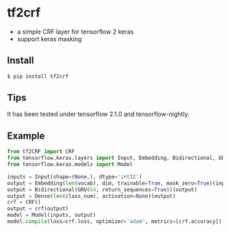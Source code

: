 # tf2crf
* a simple CRF layer for tensorflow 2 keras
* support keras masking

## Install
```python
$ pip install tf2crf
```
## Tips
It has been tested under tensorflow 2.1.0 and tensorflow-nightly.
## Example
```python
from tf2CRF import CRF
from tensorflow.keras.layers import Input, Embedding, Bidirectional, GRU, Dense
from tensorflow.keras.models import Model

inputs = Input(shape=(None,), dtype='int32')
output = Embedding(len(vocab), dim, trainable=True, mask_zero=True)(inputs)
output = Bidirectional(GRU(64, return_sequences=True))(output)
output = Dense(len(class_num), activation=None)(output)
crf = CRF()
output = crf(output)
model = Model(inputs, output)
model.compile(loss=crf.loss, optimizer='adam', metrics=[crf.accuracy])

```